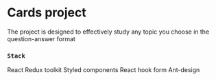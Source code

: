 # Cards project

The project is designed to effectively study any topic you choose in the question-answer format

### `Stack`

React
Redux toolkit
Styled components
React hook form
Ant-design

